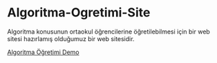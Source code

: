 # Algoritma-Ogretimi-Site

Algoritma konusunun ortaokul öğrencilerine öğretilebilmesi için bir web sitesi hazırlamış olduğumuz bir web sitesidir. 

[Algoritma Öğretimi Demo](http://huseyin.epizy.com/)
